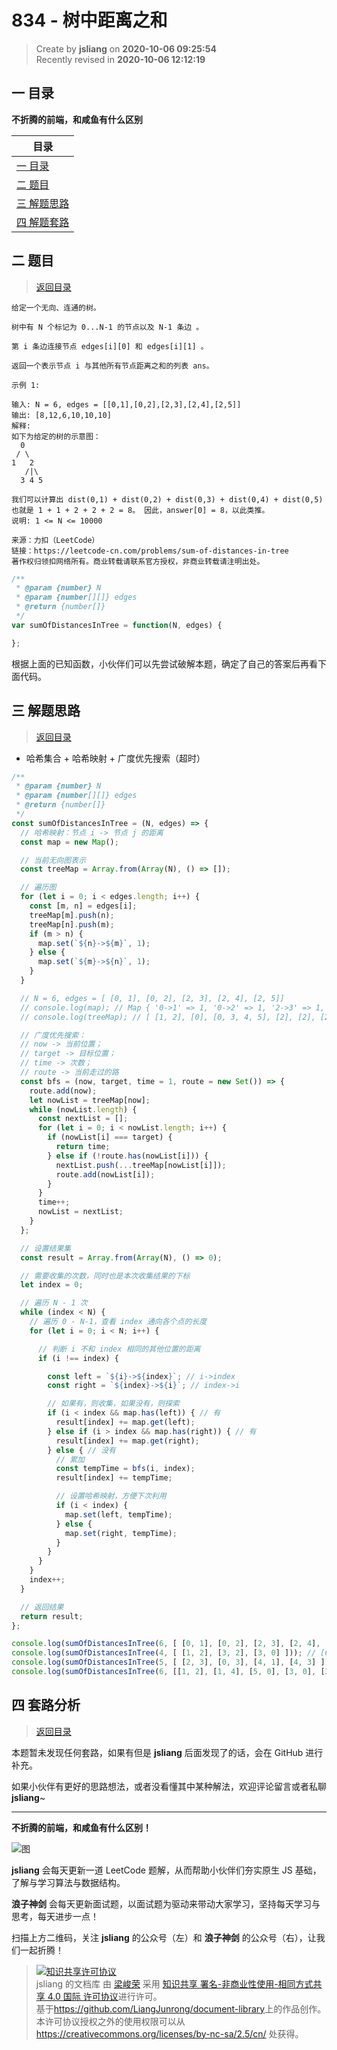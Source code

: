 834 - 树中距离之和
===

> Create by **jsliang** on **2020-10-06 09:25:54**  
> Recently revised in **2020-10-06 12:12:19**

<!-- 目录开始 -->
## <a name="chapter-one" id="chapter-one"></a>一 目录

**不折腾的前端，和咸鱼有什么区别**

| 目录 |
| --- |
| [一 目录](#chapter-one) |
| <a name="catalog-chapter-two" id="catalog-chapter-two"></a>[二 题目](#chapter-two) |
| <a name="catalog-chapter-three" id="catalog-chapter-three"></a>[三 解题思路](#chapter-three) |
| <a name="catalog-chapter-four" id="catalog-chapter-four"></a>[四 解题套路](#chapter-four) |
<!-- 目录结束 -->

## <a name="chapter-two" id="chapter-two"></a>二 题目

> [返回目录](#chapter-one)

```
给定一个无向、连通的树。

树中有 N 个标记为 0...N-1 的节点以及 N-1 条边 。

第 i 条边连接节点 edges[i][0] 和 edges[i][1] 。

返回一个表示节点 i 与其他所有节点距离之和的列表 ans。

示例 1:

输入: N = 6, edges = [[0,1],[0,2],[2,3],[2,4],[2,5]]
输出: [8,12,6,10,10,10]
解释: 
如下为给定的树的示意图：
  0
 / \
1   2
   /|\
  3 4 5

我们可以计算出 dist(0,1) + dist(0,2) + dist(0,3) + dist(0,4) + dist(0,5) 
也就是 1 + 1 + 2 + 2 + 2 = 8。 因此，answer[0] = 8，以此类推。
说明: 1 <= N <= 10000

来源：力扣（LeetCode）
链接：https://leetcode-cn.com/problems/sum-of-distances-in-tree
著作权归领扣网络所有。商业转载请联系官方授权，非商业转载请注明出处。
```

```js
/**
 * @param {number} N
 * @param {number[][]} edges
 * @return {number[]}
 */
var sumOfDistancesInTree = function(N, edges) {

};
```

根据上面的已知函数，小伙伴们可以先尝试破解本题，确定了自己的答案后再看下面代码。

## <a name="chapter-three" id="chapter-three"></a>三 解题思路

> [返回目录](#chapter-one)

* 哈希集合 + 哈希映射 + 广度优先搜索（超时）

```js
/**
 * @param {number} N
 * @param {number[][]} edges
 * @return {number[]}
 */
const sumOfDistancesInTree = (N, edges) => {
  // 哈希映射：节点 i -> 节点 j 的距离
  const map = new Map();

  // 当前无向图表示
  const treeMap = Array.from(Array(N), () => []);

  // 遍历图
  for (let i = 0; i < edges.length; i++) {
    const [m, n] = edges[i];
    treeMap[m].push(n);
    treeMap[n].push(m);
    if (m > n) {
      map.set(`${n}->${m}`, 1);
    } else {
      map.set(`${m}->${n}`, 1);
    }
  }

  // N = 6, edges = [ [0, 1], [0, 2], [2, 3], [2, 4], [2, 5]]
  // console.log(map); // Map { '0->1' => 1, '0->2' => 1, '2->3' => 1, '2->4' => 1, '2->5' => 1 }
  // console.log(treeMap); // [ [1, 2], [0], [0, 3, 4, 5], [2], [2], [2] ]

  // 广度优先搜索：
  // now -> 当前位置；
  // target -> 目标位置；
  // time -> 次数；
  // route -> 当前走过的路
  const bfs = (now, target, time = 1, route = new Set()) => {
    route.add(now);
    let nowList = treeMap[now];
    while (nowList.length) {
      const nextList = [];
      for (let i = 0; i < nowList.length; i++) {
        if (nowList[i] === target) {
          return time;
        } else if (!route.has(nowList[i])) {
          nextList.push(...treeMap[nowList[i]]);
          route.add(nowList[i]);
        }
      }
      time++;
      nowList = nextList;
    }
  };

  // 设置结果集
  const result = Array.from(Array(N), () => 0);

  // 需要收集的次数，同时也是本次收集结果的下标
  let index = 0;

  // 遍历 N - 1 次
  while (index < N) {
    // 遍历 0 - N-1，查看 index 通向各个点的长度
    for (let i = 0; i < N; i++) {

      // 判断 i 不和 index 相同的其他位置的距离
      if (i !== index) {

        const left = `${i}->${index}`; // i->index
        const right = `${index}->${i}`; // index->i

        // 如果有，则收集，如果没有，则探索
        if (i < index && map.has(left)) { // 有
          result[index] += map.get(left);
        } else if (i > index && map.has(right)) { // 有
          result[index] += map.get(right);
        } else { // 没有
          // 累加
          const tempTime = bfs(i, index);
          result[index] += tempTime;

          // 设置哈希映射，方便下次利用
          if (i < index) {
            map.set(left, tempTime);
          } else {
            map.set(right, tempTime);
          }
        }
      }
    }
    index++;
  }

  // 返回结果
  return result;
};

console.log(sumOfDistancesInTree(6, [ [0, 1], [0, 2], [2, 3], [2, 4], [2, 5] ])); // [8, 12, 6, 10, 10, 10]
console.log(sumOfDistancesInTree(4, [ [1, 2], [3, 2], [3, 0] ])); // [6, 6, 4, 4]
console.log(sumOfDistancesInTree(5, [ [2, 3], [0, 3], [4, 1], [4, 3] ])); // [8, 9, 8, 5, 6]
console.log(sumOfDistancesInTree(6, [[1, 2], [1, 4], [5, 0], [3, 0], [3, 4]])); // [11, 11, 15, 9, 9, 15]
```

## <a name="chapter-four" id="chapter-four"></a>四 套路分析

> [返回目录](#chapter-one)

本题暂未发现任何套路，如果有但是 **jsliang** 后面发现了的话，会在 GitHub 进行补充。

如果小伙伴有更好的思路想法，或者没看懂其中某种解法，欢迎评论留言或者私聊 **jsliang**~

---

**不折腾的前端，和咸鱼有什么区别！**

![图](https://github.com/LiangJunrong/document-library/blob/master/public-repertory/img/z-index-small.png?raw=true)

**jsliang** 会每天更新一道 LeetCode 题解，从而帮助小伙伴们夯实原生 JS 基础，了解与学习算法与数据结构。

**浪子神剑** 会每天更新面试题，以面试题为驱动来带动大家学习，坚持每天学习与思考，每天进步一点！

扫描上方二维码，关注 **jsliang** 的公众号（左）和 **浪子神剑** 的公众号（右），让我们一起折腾！

> <a rel="license" href="http://creativecommons.org/licenses/by-nc-sa/4.0/"><img alt="知识共享许可协议" style="border-width:0" src="https://i.creativecommons.org/l/by-nc-sa/4.0/88x31.png" /></a><br /><span xmlns:dct="http://purl.org/dc/terms/" property="dct:title">jsliang 的文档库</span> 由 <a xmlns:cc="http://creativecommons.org/ns#" href="https://github.com/LiangJunrong/document-library" property="cc:attributionName" rel="cc:attributionURL">梁峻荣</a> 采用 <a rel="license" href="http://creativecommons.org/licenses/by-nc-sa/4.0/">知识共享 署名-非商业性使用-相同方式共享 4.0 国际 许可协议</a>进行许可。<br />基于<a xmlns:dct="http://purl.org/dc/terms/" href="https://github.com/LiangJunrong/document-library" rel="dct:source">https://github.com/LiangJunrong/document-library</a>上的作品创作。<br />本许可协议授权之外的使用权限可以从 <a xmlns:cc="http://creativecommons.org/ns#" href="https://creativecommons.org/licenses/by-nc-sa/2.5/cn/" rel="cc:morePermissions">https://creativecommons.org/licenses/by-nc-sa/2.5/cn/</a> 处获得。